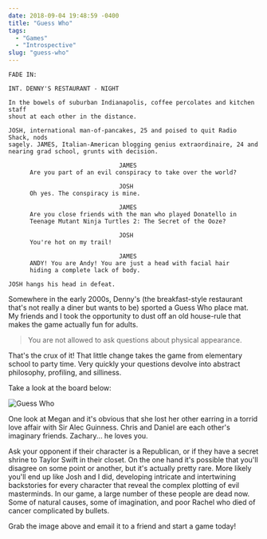 ```yaml
---
date: 2018-09-04 19:48:59 -0400
title: "Guess Who"
tags:
  - "Games"
  - "Introspective"
slug: "guess-who"
---
```


```
FADE IN:

INT. DENNY'S RESTAURANT - NIGHT

In the bowels of suburban Indianapolis, coffee percolates and kitchen staff
shout at each other in the distance.

JOSH, international man-of-pancakes, 25 and poised to quit Radio Shack, nods
sagely. JAMES, Italian-American blogging genius extraordinaire, 24 and
nearing grad school, grunts with decision.

                               JAMES
      Are you part of an evil conspiracy to take over the world?

                               JOSH
      Oh yes. The conspiracy is mine.

                               JAMES
      Are you close friends with the man who played Donatello in
      Teenage Mutant Ninja Turtles 2: The Secret of the Ooze?

                               JOSH
      You're hot on my trail!

                               JAMES
      ANDY! You are Andy! You are just a head with facial hair
      hiding a complete lack of body.

JOSH hangs his head in defeat.
```

Somewhere in the early 2000s, Denny's (the breakfast-style restaurant that's not
really a diner but wants to be) sported a Guess Who place mat. My friends and
I took the opportunity to dust off an old house-rule that makes the game
actually fun for adults.

> You are not allowed to ask questions about physical appearance.

That's the crux of it! That little change takes the game from elementary school
to party time. Very quickly your questions devolve into abstract philosophy,
profiling, and silliness.

Take a look at the board below:

![Guess Who][]

One look at Megan and it's obvious that she lost her other earring in a torrid
love affair with Sir Alec Guinness. Chris and Daniel are each other's imaginary
friends. Zachary... he loves you.

Ask your opponent if their character is a Republican, or if they have a secret
shrine to Taylor Swift in their closet. On the one hand it's possible that
you'll disagree on some point or another, but it's actually pretty rare. More
likely you'll end up like Josh and I did, developing intricate and intertwining
backstories for every character that reveal the complex plotting of evil
masterminds. In our game, a large number of these people are dead now. Some of
natural causes, some of imagination, and poor Rachel who died of cancer
complicated by bullets.

Grab the image above and email it to a friend and start a game today!

  [Guess Who]: https://blog.tomasino.org/images/guess-who.jpg

<!--  vim: set shiftwidth=4 tabstop=4 expandtab: -->
